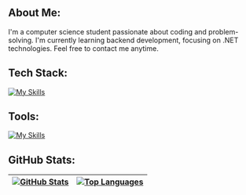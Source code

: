 ## About Me:
I'm a computer science student passionate about coding and problem-solving. I'm currently learning backend development, focusing on .NET technologies. Feel free to contact me anytime.

## Tech Stack:
[![My Skills](https://skillicons.dev/icons?i=cs,bootstrap,tailwind,ts,wasm,dotnet,angular,azure,SQLServer)](https://skillicons.dev)

## Tools:
[![My Skills](https://skillicons.dev/icons?i=vscode,visualstudio,git,postman,linux,obsidian,SSMS)](https://skillicons.dev)


## GitHub Stats:
| [![GitHub Stats](https://github-readme-stats.vercel.app/api?username=helal-se&theme=github_dark&hide_border=true&show_icons=true&include_all_commits=true&count_private=true)](https://github.com/helal-se) | [![Top Languages](https://github-readme-stats.vercel.app/api/top-langs/?username=helal-se&theme=github_dark&hide_border=true&include_all_commits=false&count_private=true&layout=compact)](https://github.com/helal-se) |
| ------------------------ | ------------------ |
